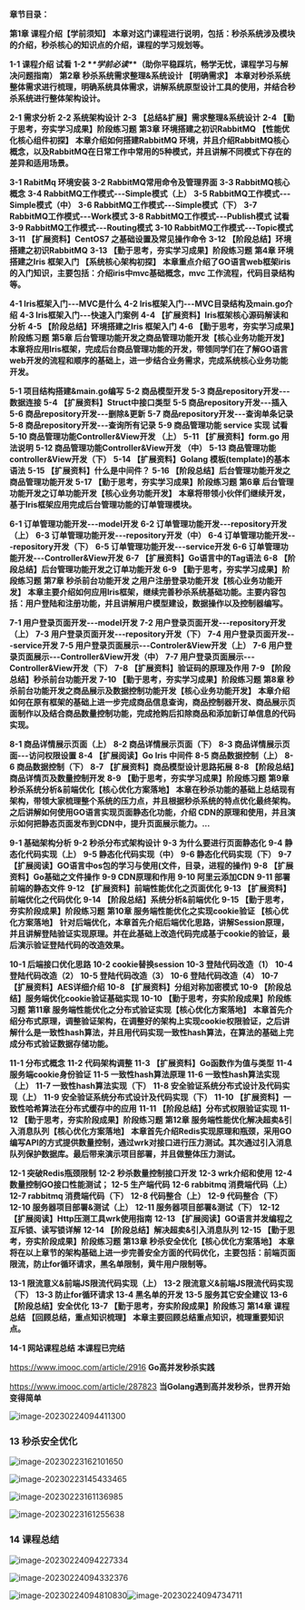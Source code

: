 



**章节目录：**


**第1章 课程介绍【学前须知】**
**本章对这门课程进行说明，包括：秒杀系统涉及模块的介绍，秒杀核心的知识点的介绍，课程的学习规划等。**

**1-1 课程介绍 试看**
**1-2 \**\*学前必读\**\*（助你平稳踩坑，畅学无忧，课程学习与解决问题指南）**
**第2章 秒杀系统需求整理&系统设计 【明确需求】**
**本章对秒杀系统整体需求进行梳理，明确系统具体需求，讲解系统原型设计工具的使用，并结合秒杀系统进行整体架构设计。**

**2-1 需求分析**
**2-2 系统架构设计**
**2-3 【总结&扩展】需求整理&系统设计**
**2-4 【勤于思考，夯实学习成果】阶段练习题**
**第3章 环境搭建之初识RabbitMQ 【性能优化核心组件初探】**
**本章介绍如何搭建RabbitMQ 环境，并且介绍RabbitMQ核心概念，以及RabbitMQ在日常工作中常用的5种模式，并且讲解不同模式下存在的差异和适用场景。**

**3-1 RabitMq 环境安装**
**3-2 RabbitMQ常用命令及管理界面**
**3-3 RabbitMQ核心概念**
**3-4 RabbitMQ工作模式---Simple模式（上）**
**3-5 RabbitMQ工作模式---Simple模式（中）**
**3-6 RabbitMQ工作模式---Simple模式（下）**
**3-7 RabbitMQ工作模式---Work模式**
**3-8 RabbitMQ工作模式---Publish模式 试看**
**3-9 RabbitMQ工作模式---Routing模式**
**3-10 RabbitMQ工作模式---Topic模式**
**3-11 【扩展资料】CentOS7 之基础设置及常见操作命令**
**3-12 【阶段总结】环境搭建之初识RabbitMQ**
**3-13 【勤于思考，夯实学习成果】阶段练习题**
**第4章 环境搭建之Iris 框架入门 【系统核心架构初探】**
**本章重点介绍了GO语言web框架iris的入门知识，主要包括：介绍iris中mvc基础概念，mvc 工作流程，代码目录结构等。**

**4-1 Iris框架入门---MVC是什么**
**4-2 Iris框架入门---MVC目录结构及main.go介绍**
**4-3 Iris框架入门---快速入门案例**
**4-4 【扩展资料】Iris框架核心源码解读和分析**
**4-5 【阶段总结】环境搭建之Iris 框架入门**
**4-6 【勤于思考，夯实学习成果】阶段练习题**
**第5章 后台管理功能开发之商品管理功能开发【核心业务功能开发】**
**本章将应用Iris框架，完成后台商品管理功能的开发，带领同学们在了解GO语言web开发的流程和顺序的基础上，进一步结合业务需求，完成系统核心业务功能开发。**

**5-1 项目结构搭建&main.go编写**
**5-2 商品模型开发**
**5-3 商品repository开发---数据连接**
**5-4 【扩展资料】Struct中接口类型**
**5-5 商品repository开发---插入**
**5-6 商品repository开发---删除&更新**
**5-7 商品repository开发---查询单条记录**
**5-8 商品repository开发---查询所有记录**
**5-9 商品管理功能 service 实现 试看**
**5-10 商品管理功能Controller&View开发 （上）**
**5-11 【扩展资料】form.go 用法说明**
**5-12 商品管理功能Controller&View开发 （中）**
**5-13 商品管理功能controller&View开发（下）**
**5-14 【扩展资料】Golang 模板(template)的基本语法**
**5-15 【扩展资料】什么是中间件？**
**5-16 【阶段总结】后台管理功能开发之商品管理功能开发**
**5-17 【勤于思考，夯实学习成果】阶段练习题**
**第6章 后台管理功能开发之订单功能开发【核心业务功能开发】**
**本章将带领小伙伴们继续开发，基于Iris框架应用完成后台管理功能的订单管理模块。**

**6-1 订单管理功能开发---model开发**
**6-2 订单管理功能开发---repository开发（上）**
**6-3 订单管理功能开发---repository开发（中）**
**6-4 订单管理功能开发---repository开发（下）**
**6-5 订单管理功能开发---service开发**
**6-6 订单管理功能开发---Controller&View开发**
**6-7 【扩展资料】Go语言中的Tag语法**
**6-8 【阶段总结】后台管理功能开发之订单功能开发**
**6-9 【勤于思考，夯实学习成果】阶段练习题**
**第7章 秒杀前台功能开发 之用户注册登录功能开发【核心业务功能开发】**
**本章主要介绍如何应用Iris框架，继续完善秒杀系统基础功能。主要内容包括：用户登陆和注册功能，并且讲解用户模型建设，数据操作以及控制器编写。**

**7-1 用户登录页面开发---model开发**
**7-2 用户登录页面开发---repository开发（上）**
**7-3 用户登录页面开发---repository开发（下）**
**7-4 用户登录页面开发---service开发**
**7-5 用户登录页面展示---Controler&View开发（上）**
**7-6 用户登录页面展示---Controller&View开发（中）**
**7-7 用户登录页面展示---Controller&View开发（下）**
**7-8 【扩展资料】验证码的原理及作用**
**7-9 【阶段总结】秒杀前台功能开发**
**7-10 【勤于思考，夯实学习成果】阶段练习题**
**第8章 秒杀前台功能开发之商品展示及数据控制功能开发【核心业务功能开发】**
**本章介绍如何在原有框架的基础上进一步完成商品信息查询，商品控制器开发、商品展示页面制作以及结合商品数量控制功能，完成抢购后扣除商品和添加新订单信息的代码实现。**

**8-1 商品详情展示页面（上）**
**8-2 商品详情展示页面（下）**
**8-3 商品详情展示页面---访问权限设置**
**8-4 【扩展阅读】Go Iris 中间件**
**8-5 商品数据控制（上）**
**8-6 商品数据控制（下）**
**8-7 【扩展资料】商品模型设计思路拓展**
**8-8 【阶段总结】商品详情页及数量控制开发**
**8-9 【勤于思考，夯实学习成果】阶段练习题**
**第9章 秒杀系统分析&前端优化【核心优化方案落地】**
**本章在秒杀功能的基础上总结现有架构，带领大家梳理整个系统的压力点，并且根据秒杀系统的特点优化最终架构。之后讲解如何使用GO语言实现页面静态化功能，介绍 CDN的原理和使用，并且演示如何把静态页面发布到CDN中，提升页面展示能力。...**

**9-1 基础架构分析**
**9-2 秒杀分布式架构设计**
**9-3 为什么要进行页面静态化**
**9-4 静态化代码实现（上）**
**9-5 静态化代码实现（中）**
**9-6 静态化代码实现（下）**
**9-7 【扩展阅读】GO语言中os包的学习与使用(文件，目录，进程的操作)**
**9-8 【扩展资料】Go基础之文件操作**
**9-9 CDN原理和作用**
**9-10 阿里云添加CDN**
**9-11 部署前端的静态文件**
**9-12 【扩展资料】前端性能优化之页面优化**
**9-13 【扩展资料】前端优化之代码优化**
**9-14 【阶段总结】系统分析&前端优化**
**9-15 【勤于思考，夯实阶段成果】阶段练习题**
**第10章 服务端性能优化之实现cookie验证 【核心优化方案落地】**
**针对后端优化，本章首先介绍后端优化思路，讲解Session原理，并且讲解登陆验证实现原理。并在此基础上改造代码完成基于cookie的验证，最后演示验证登陆代码的改造效果。**

**10-1 后端接口优化思路**
**10-2 cookie替换session**
**10-3 登陆代码改造（1）**
**10-4 登陆代码改造（2）**
**10-5 登陆代码改造（3）**
**10-6 登陆代码改造（4）**
**10-7 【扩展资料】AES详细介绍**
**10-8 【扩展资料】分组对称加密模式**
**10-9 【阶段总结】服务端优化cookie验证基础实现**
**10-10 【勤于思考，夯实阶段成果】阶段练习题**
**第11章 服务端性能优化之分布式验证实现【核心优化方案落地】**
**本章首先介绍分布式原理，调整验证架构，在调整好的架构上实现cookie权限验证，之后讲解什么是一致性hash算法，并且用代码实现一致性hash算法，在算法的基础上完成分布式验证数据存储功能。**

**11-1 分布式概念**
**11-2 代码架构调整**
**11-3 【扩展资料】Go函数作为值与类型**
**11-4 服务端cookie身份验证**
**11-5 一致性hash算法原理**
**11-6 一致性hash算法实现（上）**
**11-7 一致性hash算法实现（下）**
**11-8 安全验证系统分布式设计及代码实现（上）**
**11-9 安全验证系统分布式设计及代码实现（下）**
**11-10 【扩展资料】一致性哈希算法在分布式缓存中的应用**
**11-11 【阶段总结】分布式权限验证实现**
**11-12 【勤于思考，夯实阶段成果】阶段练习题**
**第12章 服务端性能优化解决超卖&引入消息队列【核心优化方案落地】**
**本章首先介绍Redis实现原理和瓶颈，采用GO编写API的方式提供数量控制，通过wrk对接口进行压力测试。其次通过引入消息队列保护数据库。最后带来演示项目部署，并且做整体压力测试。**

**12-1 突破Redis瓶颈限制**
**12-2 秒杀数量控制接口开发**
**12-3 wrk介绍和使用**
**12-4 数量控制GO接口性能测试；**
**12-5 生产端代码**
**12-6 rabbitmq 消费端代码（上）**
**12-7 rabbitmq 消费端代码（下）**
**12-8 代码整合（上）**
**12-9 代码整合（下）**
**12-10 服务器项目部署&测试（上）**
**12-11 服务器项目部署&测试（下）**
**12-12 【扩展阅读】Http压测工具wrk使用指南**
**12-13 【扩展阅读】GO语言并发编程之互斥锁、读写锁详解**
**12-14 【阶段总结】解决超卖&引入消息队列**
**12-15 【勤于思考，夯实阶段成果】阶段练习题**
**第13章 秒杀安全优化【核心优化方案落地】**
**本章将在以上章节的架构基础上进一步完善安全方面的代码优化，主要包括：前端页面限流，防止for循环请求，黑名单限制，黄牛用户限制等。**

**13-1 限流意义&前端JS限流代码实现（上）**
**13-2 限流意义&前端JS限流代码实现（下）**
**13-3 防止for循环请求**
**13-4 黑名单的开发**
**13-5 服务其它安全建议**
**13-6 【阶段总结】安全优化**
**13-7 【勤于思考，夯实阶段成果】阶段练习**
**第14章 课程总结 【回顾总结，重点知识梳理】**
**本章主要回顾总结重点知识，梳理重要知识点。**

**14-1 网站课程总结**
**本课程已完结**

https://www.imooc.com/article/2916  **Go高并发秒杀实践**

https://www.imooc.com/article/287823  **当Golang遇到高并发秒杀，世界开始变得简单**



![image-20230224094411300](README.assets/image-20230224094411300.png)













### 13 秒杀安全优化



 

![image-20230223162101650](README.assets/image-20230223162101650.png)





![image-20230223145433465](README.assets/image-20230223145433465.png)

![image-20230223161136985](README.assets/image-20230223161136985.png)



![image-20230223161255638](README.assets/image-20230223161255638.png)



###   14 课程总结

![image-20230224094227334](README.assets/image-20230224094227334.png)



![image-20230224094332376](README.assets/image-20230224094332376.png)

![image-20230224094810830](README.assets/image-20230224094810830.png)![image-20230224094734711](README.assets/image-20230224094734711.png)

